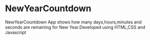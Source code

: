 # NewYearCountdown
NewYearCountdown App shows how many days,hours,minutes and seconds are remaining for New Year.Developed using HTML,CSS and Javascript

